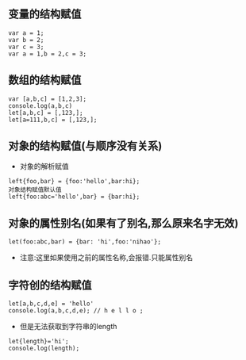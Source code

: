 ## 变量的结构赋值
```
var a = 1;
var b = 2;
var c = 3;
var a = 1,b = 2,c = 3;
```
## 数组的结构赋值
```
var [a,b,c] = [1,2,3];
console.log(a,b,c)
let[a,b,c] = [,123,];
let[a=111,b,c] = [,123,];
```

## 对象的结构赋值(与顺序没有关系)
+ 对象的解析赋值
```
left{foo,bar} = {foo:'hello',bar:hi};
对象结构赋值默认值
left{foo:abc='hello',bar} = {bar:hi}; 
```


## 对象的属性别名(如果有了别名,那么原来名字无效)
```
let(foo:abc,bar) = {bar: 'hi',foo:'nihao'};
```
+ 注意:这里如果使用之前的属性名称,会报错.只能属性别名

## 字符创的结构赋值
```
let[a,b,c,d,e] = 'hello'
console.log(a,b,c,d,e); // h e l l o ;
```
+ 但是无法获取到字符串的length
```
let{length}='hi';
console.log(length);